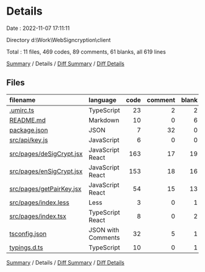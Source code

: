 # Details

Date : 2022-11-07 17:11:11

Directory d:\\Work\\WebSigncryption\\client

Total : 11 files,  469 codes, 89 comments, 61 blanks, all 619 lines

[Summary](results.md) / Details / [Diff Summary](diff.md) / [Diff Details](diff-details.md)

## Files
| filename | language | code | comment | blank | total |
| :--- | :--- | ---: | ---: | ---: | ---: |
| [.umirc.ts](/.umirc.ts) | TypeScript | 23 | 2 | 2 | 27 |
| [README.md](/README.md) | Markdown | 10 | 0 | 6 | 16 |
| [package.json](/package.json) | JSON | 7 | 32 | 0 | 39 |
| [src/api/key.js](/src/api/key.js) | JavaScript | 6 | 0 | 0 | 6 |
| [src/pages/deSigCrypt.jsx](/src/pages/deSigCrypt.jsx) | JavaScript React | 163 | 17 | 19 | 199 |
| [src/pages/enSigCrypt.jsx](/src/pages/enSigCrypt.jsx) | JavaScript React | 153 | 18 | 16 | 187 |
| [src/pages/getPairKey.jsx](/src/pages/getPairKey.jsx) | JavaScript React | 54 | 15 | 13 | 82 |
| [src/pages/index.less](/src/pages/index.less) | Less | 3 | 0 | 1 | 4 |
| [src/pages/index.tsx](/src/pages/index.tsx) | TypeScript React | 8 | 0 | 2 | 10 |
| [tsconfig.json](/tsconfig.json) | JSON with Comments | 32 | 5 | 1 | 38 |
| [typings.d.ts](/typings.d.ts) | TypeScript | 10 | 0 | 1 | 11 |

[Summary](results.md) / Details / [Diff Summary](diff.md) / [Diff Details](diff-details.md)